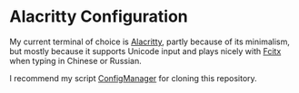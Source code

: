 Alacritty Configuration
================================================================================

My current terminal of choice is
[Alacritty](https://github.com/alacritty/alacritty), partly because of its
minimalism, but mostly because it supports Unicode input and plays nicely with
[Fcitx](https://fcitx-im.org/wiki/Fcitx) when typing in Chinese or Russian.

I recommend my script
[ConfigManager](https://github.com/hendrik-s-debruin/ConfigManager) for cloning
this repository.
